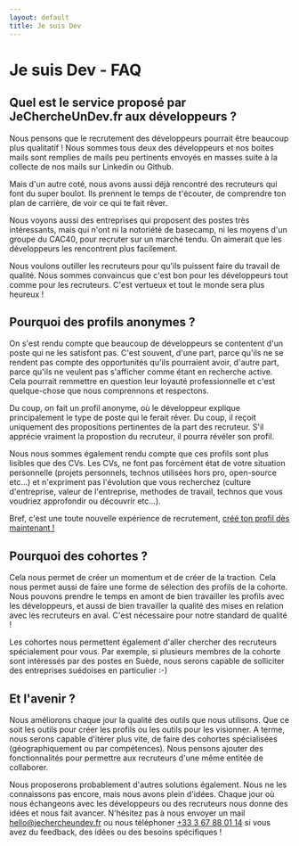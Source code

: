 ```yaml
---
layout: default
title: Je suis Dev
---
```

# Je suis Dev - FAQ

## Quel est le service proposé par JeChercheUnDev.fr aux développeurs ?

Nous pensons que le recrutement des développeurs pourrait être beaucoup plus qualitatif ! Nous sommes tous deux des développeurs et nos boites mails sont remplies de mails peu pertinents envoyés en masses suite à la collecte de nos mails sur Linkedin ou Github.

Mais d'un autre coté, nous avons aussi déjà rencontré des recruteurs qui font du super boulot. Ils prennent le temps de t'écouter, de comprendre ton plan de carrière, de voir ce qui te fait rêver. 

Nous voyons aussi des entreprises qui proposent des postes très intéressants, mais qui n'ont ni la notoriété de basecamp, ni les moyens d'un groupe du CAC40, pour recruter sur un marché tendu. On aimerait que les développeurs les rencontrent plus facilement.

Nous voulons outiller les recruteurs pour qu'ils puissent faire du travail de qualité. Nous sommes convaincus que c'est bon pour les développeurs tout comme pour les recruteurs. C'est vertueux et tout le monde sera plus heureux !

## Pourquoi des profils anonymes ?

On s'est rendu compte que beaucoup de développeurs se contentent d'un poste qui ne les satisfont pas. C'est souvent, d'une part, parce qu'ils ne se rendent pas compte des opportunités qu'ils pourraient avoir, d'autre part, parce qu'ils ne veulent pas s'afficher comme étant en recherche active. Cela pourrait remmettre en question leur loyauté professionnelle et c'est quelque-chose que nous comprennons et respectons.

Du coup, on fait un profil anonyme, où le développeur explique principalement le type de poste qui le ferait rêver. Du coup, il reçoit uniquement des propositions pertinentes de la part des recruteur. S'il apprécie vraiment la propostion du recruteur, il pourra révéler son profil.

Nous nous sommes également rendu compte que ces profils sont plus lisibles que des CVs. Les CVs, ne font pas forcément état de votre situation personnelle (projets personnels, technos utilisées hors pro, open-source etc...) et n'expriment pas l'évolution que vous recherchez (culture d'entreprise, valeur de l'entreprise, methodes de travail, technos que vous voudriez approfondir ou découvrir etc...).

Bref, c'est une toute nouvelle expérience de recrutement, [créé ton profil dès maintenant !](http://http://jechercheundev.fr/dreamjob/dev_index.html)

## Pourquoi des cohortes ?

Cela nous permet de créer un momentum et de créer de la traction. Cela nous permet aussi de faire une forme de sélection des profils de la cohorte. Nous pouvons prendre le temps en amont de bien travailler les profils avec les développeurs, et aussi de bien travailler la qualité des mises en relation avec les recruteurs en aval. C'est nécessaire pour notre standard de qualité !

Les cohortes nous permettent également d'aller chercher des recruteurs spécialement pour vous. Par exemple, si plusieurs membres de la cohorte sont intéressés par des postes en Suède, nous serons capable de solliciter des entreprises suédoises en particulier :-)

## Et l'avenir ?

Nous améliorons chaque jour la qualité des outils que nous utilisons. Que ce soit les outils pour créer les profils ou les outils pour les visionner. A terme, nous serons capable d'itérer plus vite, de faire des cohortes spécialisées (géographiquement ou par compétences). Nous pensons ajouter des fonctionnalités pour permettre aux recruteurs d'une même entitée de collaborer.

Nous proposerons probablement d'autres solutions également. Nous ne les connaissons pas encore, mais nous avons plein d'idées. Chaque jour où nous échangeons avec les développeurs ou des recruteurs nous donne des idées et nous fait avancer. N'hésitez pas à nous envoyer un mail [hello@jechercheundev.fr](mailto:hello@jechercheundev.fr) ou nous téléphoner [+33 3 67 88 01 14](tel:+33367880114) si vous avez du feedback, des idées ou des besoins spécifiques !
